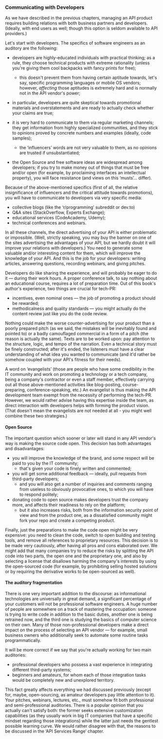 ### Communicating with Developers

As we have described in the previous chapters, managing an API product requires building relations with both business partners and developers. (Ideally, with end users as well; though this option is seldom available to API providers.)

Let's start with developers. The specifics of software engineers as an auditory are the following:

  * developers are highly-educated individuals with practical thinking; as a rule, they choose technical products with extreme rationality (unless you're giving them cool backpacks with fancy prints for free);

      * this doesn't prevent them from having certain aptitude towards, let's say, specific programming languages or mobile OS vendors; however, *affecting* those aptitudes is extremely hard and is normally not in the API vendor's power;

  * in particular, developers are quite skeptical towards promotional materials and overstatements and are ready to actually check whether your claims are true;

  * it is very hard to communicate to them via regular marketing channels; they get information from highly specialized communities, and they stick to opinions proved by concrete numbers and examples (ideally, code samples);

      * the ‘influencers’ words are not very valuable to them, as no opinions are trusted if unsubstantiated;

  * the Open Source and free software ideas are widespread among developers; if you try to make money out of things that must be free and/or open (for example, by proclaiming interfaces an intellectual property), you will face resistance (and views on this ‘musts’… differ).

Because of the above-mentioned specifics (first of all, the relative insignificance of influencers and the critical attitude towards promotions), you will have to communicate to developers via very specific media:
  * collective blogs (like the ‘r/programming’ subreddit or dev.to)
  * Q&A sites (StackOverflow, Experts Exchange);
  * educational services (CodeAcademy, Udemy);
  * technical conferences and webinars.

In all these channels, the direct advertising of your API is either problematic or impossible. (Well, strictly speaking, you may buy the banner on one of the sites advertising the advantages of your API, but we hardly doubt it will improve your relations with developers.) You need to generate some valuable and/or interesting content for them, which will improve the knowledge of your API. And this is the job for your developers: writing articles, answering questions, recording webinars, and giving pitches.

Developers do like sharing the experience, and will probably be eager to do it — during their work hours. A proper conference talk, to say nothing about an educational course, requires a lot of preparation time. Out of this book's author's experience, two things are crucial for tech-PR:
  * incentives, even nominal ones — the job of promoting a product should be rewarded;
  * methodicalness and quality standards — you might actually do the content review just like you do the code review.

Nothing could make the worse counter-advertising for your product than a poorly prepared pitch (as we said, the mistakes will be inevitably found and pointed to) or a badly camouflaged commercial in a form of a pitch (the reason is actually the same). Texts are to be worked upon: pay attention to the structure, logic, and tempo of the narration. Even a technical story must be finely constructed; after it's ended, the listeners must have a clear understanding of what idea you wanted to communicate (and it'd rather be somehow coupled with your API's fitness for their needs).

A word on ‘evangelists’ (those are people who have some credibility in the IT community and work on promoting a technology or a tech company, being a company's contractor or even a staff member, effectively carrying out all those above-mentioned activities like blog-posting, course-preparing, conference-speaking, etc.) An evangelist is thus making the API development team exempt from the necessity of performing the tech-PR. However, we would rather advise having this expertise inside the team, as direct interaction with developers helps with forming the product vision. (That doesn't mean the evangelists are not needed at all - you might well combine these two strategies.)

#### Open Source

The important question which sooner or later will stand in any API vendor's way is making the source code open. This decision has both advantages and disadvantages:
  * you will improve the knowledge of the brand, and some respect will be paid to you by the IT community;
      * that's given your code is finely written and commented;
  * you will get some additional feedback — ideally, pull requests from third-party developers;
      * and you will also get a number of inquiries and comments ranging from useless to obviously provocative ones, to which you will have to respond politely;
  * donating code to open source makes developers trust the company more, and affects their readiness to rely on the platform;
      * but it also increases risks, both from the information security point of view and from the product one, as a dissatisfied community might fork your repo and create a competing product.

Finally, just the preparations to make the code open might be very expensive: you need to clean the code, switch to open building and testing tools, and remove all references to proprietary resources. This decision is to be made very cautiously, after having all pros and cons elaborated over. We might add that many companies try to reduce the risks by splitting the API code into two parts, the open one and the proprietary one, and also by selecting a license that disallows harming the company's interests by using the open-sourced code (for example, by prohibiting selling hosted solutions or by requiring the derivative works to be open-sourced as well).

#### The auditory fragmentation

There is one very important addition to the discourse: as informational technologies are universally in great demand, a significant percentage of your customers will not be professional software engineers. A huge number of people are somewhere on a track of mastering the occupation: someone is trying to write code in addition to the basic duties, another one is being retrained now, and the third one is studying the basics of computer science on their own. Many of those non-professional developers make a direct impact on the process of selecting an API vendor — for example, small business owners who additionally seek to automate some routine tasks programmatically.

It will be more correct if we say that you're actually working for two main auditories:
  * professional developers who possess a vast experience in integrating different third-party systems;
  * beginners and amateurs, for whom each of those integration tasks would be completely new and unexplored territory.

This fact greatly affects everything we had discussed previously (except for, maybe, open-sourcing, as amateur developers pay little attention to it). Your pitches, webinars, lectures, etc., must somehow fit both professional and semi-professional auditories. There is a popular opinion that you actually can't satisfy both: the former seeks extensive customization capabilities (as they usually work in big IT companies that have a specific mindset regarding those integrations) while the latter just needs the gentlest possible learning curve. We would rather disagree with that, the reasons to be discussed in the ‘API Services Range’ chapter.

